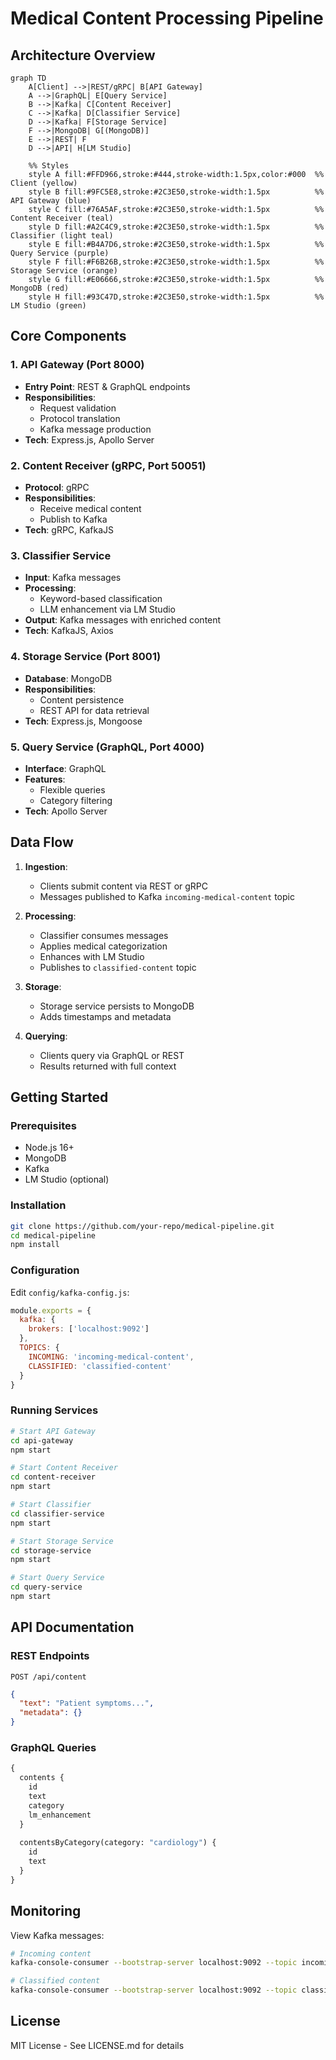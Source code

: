 
# Medical Content Processing Pipeline

## Architecture Overview

```mermaid
graph TD
    A[Client] -->|REST/gRPC| B[API Gateway]
    A -->|GraphQL| E[Query Service]
    B -->|Kafka| C[Content Receiver]
    C -->|Kafka| D[Classifier Service]
    D -->|Kafka| F[Storage Service]
    F -->|MongoDB| G[(MongoDB)]
    E -->|REST| F
    D -->|API| H[LM Studio]

    %% Styles
    style A fill:#FFD966,stroke:#444,stroke-width:1.5px,color:#000  %% Client (yellow)
    style B fill:#9FC5E8,stroke:#2C3E50,stroke-width:1.5px          %% API Gateway (blue)
    style C fill:#76A5AF,stroke:#2C3E50,stroke-width:1.5px          %% Content Receiver (teal)
    style D fill:#A2C4C9,stroke:#2C3E50,stroke-width:1.5px          %% Classifier (light teal)
    style E fill:#B4A7D6,stroke:#2C3E50,stroke-width:1.5px          %% Query Service (purple)
    style F fill:#F6B26B,stroke:#2C3E50,stroke-width:1.5px          %% Storage Service (orange)
    style G fill:#E06666,stroke:#2C3E50,stroke-width:1.5px          %% MongoDB (red)
    style H fill:#93C47D,stroke:#2C3E50,stroke-width:1.5px          %% LM Studio (green)
```




## Core Components

### 1. API Gateway (Port 8000)
- **Entry Point**: REST & GraphQL endpoints
- **Responsibilities**:
  - Request validation
  - Protocol translation
  - Kafka message production
- **Tech**: Express.js, Apollo Server

### 2. Content Receiver (gRPC, Port 50051)
- **Protocol**: gRPC
- **Responsibilities**:
  - Receive medical content
  - Publish to Kafka
- **Tech**: gRPC, KafkaJS

### 3. Classifier Service
- **Input**: Kafka messages
- **Processing**:
  - Keyword-based classification
  - LLM enhancement via LM Studio
- **Output**: Kafka messages with enriched content
- **Tech**: KafkaJS, Axios

### 4. Storage Service (Port 8001)
- **Database**: MongoDB
- **Responsibilities**:
  - Content persistence
  - REST API for data retrieval
- **Tech**: Express.js, Mongoose

### 5. Query Service (GraphQL, Port 4000)
- **Interface**: GraphQL
- **Features**:
  - Flexible queries
  - Category filtering
- **Tech**: Apollo Server

## Data Flow

1. **Ingestion**:
   - Clients submit content via REST or gRPC
   - Messages published to Kafka `incoming-medical-content` topic

2. **Processing**:
   - Classifier consumes messages
   - Applies medical categorization
   - Enhances with LM Studio
   - Publishes to `classified-content` topic

3. **Storage**:
   - Storage service persists to MongoDB
   - Adds timestamps and metadata

4. **Querying**:
   - Clients query via GraphQL or REST
   - Results returned with full context

## Getting Started

### Prerequisites
- Node.js 16+
- MongoDB
- Kafka
- LM Studio (optional)

### Installation
```bash
git clone https://github.com/your-repo/medical-pipeline.git
cd medical-pipeline
npm install
```

### Configuration
Edit `config/kafka-config.js`:
```javascript
module.exports = {
  kafka: {
    brokers: ['localhost:9092']
  },
  TOPICS: {
    INCOMING: 'incoming-medical-content',
    CLASSIFIED: 'classified-content'
  }
}
```

### Running Services
```bash
# Start API Gateway
cd api-gateway
npm start

# Start Content Receiver
cd content-receiver
npm start

# Start Classifier
cd classifier-service
npm start

# Start Storage Service
cd storage-service
npm start

# Start Query Service
cd query-service
npm start
```

## API Documentation

### REST Endpoints
`POST /api/content`
```json
{
  "text": "Patient symptoms...",
  "metadata": {}
}
```

### GraphQL Queries
```graphql
{
  contents {
    id
    text
    category
    lm_enhancement
  }
  
  contentsByCategory(category: "cardiology") {
    id
    text
  }
}
```

## Monitoring
View Kafka messages:
```bash
# Incoming content
kafka-console-consumer --bootstrap-server localhost:9092 --topic incoming-medical-content

# Classified content
kafka-console-consumer --bootstrap-server localhost:9092 --topic classified-content
```

## License
MIT License - See LICENSE.md for details
``` 
